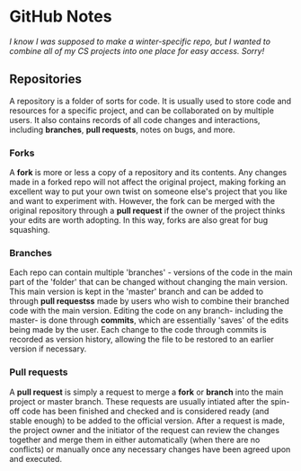 # GitHub Notes

*I know I was supposed to make a winter-specific repo, but I wanted to combine all of my CS projects into one place for easy access. Sorry!*

## Repositories
A repository is a folder of sorts for code. It is usually used to store code and resources for a specific project, and can be collaborated on by multiple 
users. It also contains records of all code changes and interactions, including **branches**, **pull requests**, notes on bugs, and more.

### Forks
A **fork** is more or less a copy of a repository and its contents. Any changes made in a forked repo will not affect the original project, making forking
an excellent way to put your own twist on someone else's project that you like and want to experiment with. However, the fork can be merged with the original
repository through a **pull request** if the owner of the project thinks your edits are worth adopting. In this way, forks are also great for bug squashing.

### Branches
Each repo can contain multiple 'branches' - versions of the code in the main part of the 'folder' that can be changed without changing the main version.
This main version is kept in the 'master' branch and can be added to through **pull requestss** made by users who wish to combine their branched code with the main version.
Editing the code on any branch- including the master- is done through **commits**, which are essentially 'saves' of the edits being made by the user. Each change to the code through
commits is recorded as version history, allowing the file to be restored to an earlier version if necessary.

### Pull requests
A **pull request** is simply a request to merge a **fork** or **branch** into the main project or master branch. These requests are usually intiated after the 
spin-off code has been finished and checked and is considered ready (and stable enough) to be added to the official version. After a request is made,
the project owner and the initiator of the request can review the changes together and merge them in either automatically (when there are no conflicts) or manually
once any necessary changes have been agreed upon and executed.

